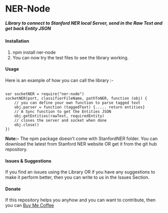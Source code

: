 <h1>NER-Node</h2>
<h5>Library to connect to Stanford NER local Server, send in the Raw Text and get back Entity JSON</h5>

<h4>Installation</h4>
<ol>
	<li>npm install ner-node</li>
	<li>You can now try the test files to see the library working.</li>
</ol>
<h4>Usage</h4>
<p>Here is an example of how you can call the library :-</p>

```

var socketNER = require("ner-node")
socketNER(port, classifierFileName, pathToNER, function (obj) {
	// you can define your own function to parse tagged text
	obj.parser = function (taggedText) {..... return entities}
	// A Sync function to get the Entities JSON
	obj.getEntities(rawText, requiredEntity)
	// closes the server and socket when done
	obj.close()
})

```
<p>
	<strong>Note:-</strong>
	The npm package doesn't come with StanfordNER folder. You can download the latest from Stanford NER website OR get it from the git hub repository.
</p>

<h4>Issues & Suggestions</h4>
<p>If you find an issues using the Library OR if you have any suggestions to make it perform better, then you can write to us in the Issues Section.</p>

<h4>Donate</h4>
<p>If this repository helps you anyhow and you can want to contribute, then you can 
	<a href="https://www.paypal.com/cgi-bin/webscr?cmd=_s-xclick&hosted_button_id=F3QQCWFPWHBYE" target="_blank">Buy Me Coffee</a>
</p>